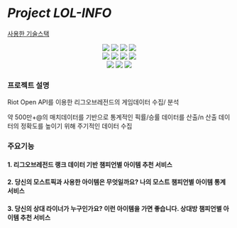 
# *Project LOL-INFO*

<U>사용한 기술스택</U>
<div align=center>
  <img src="https://img.shields.io/badge/javascript-F7DF1E?style=for-the-badge&logo=javascript&logoColor=black">
  <img src="https://img.shields.io/badge/node.js-339933?style=for-the-badge&logo=Node.js&logoColor=white">
  <img src="https://img.shields.io/badge/express-000000?style=for-the-badge&logo=express&logoColor=white">
  <img src="https://img.shields.io/badge/react-61DAFB?style=for-the-badge&logo=react&logoColor=black">
  <br>
  <img src="https://img.shields.io/badge/Amazon EC2-FF9900?style=for-the-badge&logo=Amazon EC2&logoColor=black">
  <img src="https://img.shields.io/badge/Docker-2496ED?style=for-the-badge&logo=Docker&logoColor=white">
  <img src="https://img.shields.io/badge/Nginx-009639?style=for-the-badge&logo=Nginx&logoColor=black">
  <img src="https://img.shields.io/badge/Let's Encrypt-003A70?style=for-the-badge&logo=Let's Encrypt&logoColor=white">
  <br>
  <img src="https://img.shields.io/badge/MySQL-4479A1?style=for-the-badge&logo=MySQL&logoColor=white">
  <img src="https://img.shields.io/badge/Amazon RDS-527FFF?style=for-the-badge&logo=Amazon RDS&logoColor=white">
  <img src="https://img.shields.io/badge/Redis-DC382D?style=for-the-badge&logo=Redis&logoColor=white">
</div>

### 프로젝트 설명

Riot Open API를 이용한 리그오브레전드의 게임데이터 수집/ 분석

약 500만+@의 매치데이터를 기반으로 통계적인 픽률/승률 데이터를 산출/n
산출 데이터의 정확도를 높이기 위해 주기적인 데이터 수집

### 주요기능
#### 1. 리그오브레전드 랭크 데이터 기반 챔피언별 아이템 추천 서비스

#### 2. 당신의 모스트픽과 사용한 아이템은 무엇일까요? 나의 모스트 챔피언별 아이템 통계 서비스

#### 3. 당신의 상대 라이너가 누구인가요? 이런 아이템을 가면 좋습니다. 상대방 챔피언별 아이템 추천 서비스
